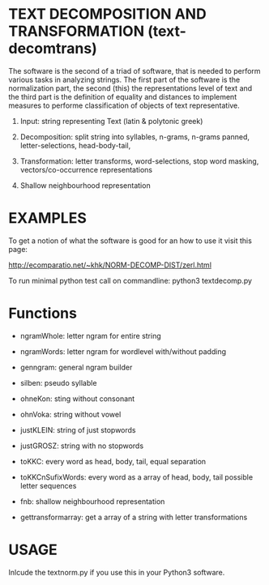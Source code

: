 # TEXT DECOMPOSITION AND TRANSFORMATION (text-decomtrans)

The software is the second of a triad of software, that is needed to perform various tasks in analyzing strings. The first part of the software is the normalization part, the second (this) the representations level of text and the third part is the definition of equality and distances to implement measures to performe classification of objects of text representative.

1. Input: string representing Text (latin & polytonic greek)

2. Decomposition: split string into syllables, n-grams, n-grams panned, letter-selections, head-body-tail,

3. Transformation: letter transforms, word-selections, stop word masking, vectors/co-occurrence representations

4. Shallow neighbourhood representation 

# EXAMPLES
To get a notion of what the software is good for an how to use it visit this page:

http://ecomparatio.net/~khk/NORM-DECOMP-DIST/zerl.html

To run minimal python test call on commandline: python3 textdecomp.py

# Functions

- ngramWhole: letter ngram for entire string

- ngramWords: letter ngram for wordlevel with/without padding

- genngram: general ngram builder

- silben: pseudo syllable

- ohneKon: sting without consonant

- ohnVoka: string without vowel

- justKLEIN: string of just stopwords

- justGROSZ: string with no stopwords

- toKKC: every word as head, body, tail, equal separation

- toKKCnSufixWords: every word as a array of head, body, tail possible letter sequences

- fnb: shallow neighbourhood representation

- gettransformarray: get a array of a string with letter transformations

# USAGE

Inlcude the textnorm.py if you use this in your Python3 software.
